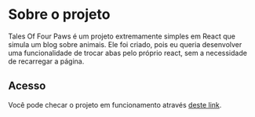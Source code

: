 # Sobre o projeto
Tales Of Four Paws é um projeto extremamente simples em React que simula um blog sobre animais. Ele foi criado, pois eu queria desenvolver uma funcionalidade de trocar abas pelo próprio react, sem a necessidade de recarregar a página.

## Acesso
Você pode checar o projeto em funcionamento através [deste link](https://dehrangerz9.github.io/tales-of-four-pawns/).
